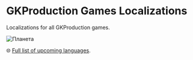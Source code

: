 # GKProduction Games Localizations
Localizations for all GKProduction games.

![Планета](https://github.com/GKProduction/GKProduction-Games-Localizations/assets/75405357/e9101ad0-9eee-4e67-8456-2e4c4121638d)

🌐 [Full list of upcoming languages](https://docs.google.com/spreadsheets/d/1PkR7-NwLGAz7zbKFVc8JBGUKE8ObJdyPRbB-jJWwcbM/edit?usp=sharing).
